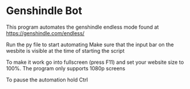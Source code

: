 # Genshindle Bot
This program automates the genshindle endless mode found at https://genshindle.com/endless/

Run the py file to start automating
Make sure that the input bar on the wesbite is visible at the time of starting the script 

To make it work go into fullscreen (press F11) and set your website size to 100%. 
The program only supports 1080p screens

To pause the automation hold Ctrl
